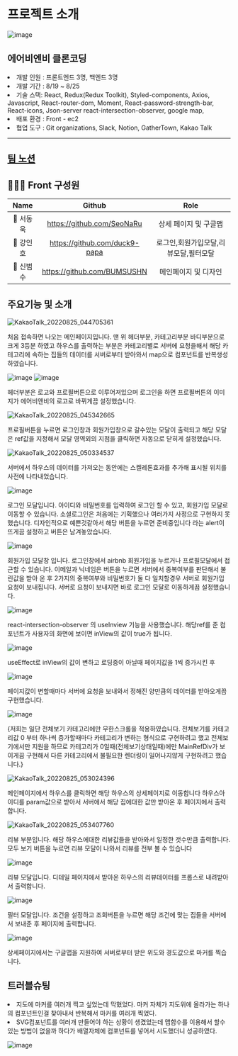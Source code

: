 # 프로젝트 소개
![image](https://user-images.githubusercontent.com/107654769/186507477-6a6108f7-359f-4cda-8d96-c7085106ad79.png)
<h2>에어비엔비 클론코딩</h2>
<li>개발 인원 : 프론트엔드 3명, 백엔드 3명</li>
<li>개발 기간 : 8/19 ~ 8/25</li>
<li>기술 스택: React, Redux(Redux Toolkit), Styled-components, Axios, Javascript, React-router-dom, Moment, React-password-strength-bar, React-icons, Json-server react-intersection-observer, google map,   </li>
<li>배포 환경 : Front - ec2</li>
<li>협업 도구 : Git organizations, Slack, Notion, GatherTown, Kakao Talk</li>


---


<h2><a href=https://www.notion.so/SA-5-b42691a27f1048768da8880bae9727c2>팀 노션</a></h2>

## 👨‍👧‍👦 Front 구성원

|   Name    |            Github             |                                   Role                                    |
| :-------: | :---------------------------: | :-----------------------------------------------------------------------: |
| 👦 서동욱 |  https://github.com/SeoNaRu   |               상세 페이지 및 구글맵              |
| 👦 강인호 | https://github.com/duck9-papa |                       로그인,회원가입모달,리뷰모달,필터모달                        |
| 👦 신범수 | https://github.com/BUMSUSHN | 메인페이지 및 디자인 |


## 주요기능 및 소개



![KakaoTalk_20220825_044705361](https://user-images.githubusercontent.com/107654769/186510040-3e50383a-f246-455a-8445-e3c078d28435.png)


처음 접속하면 나오는 메인페이지입니다.
맨 위 헤더부분, 카테고리부분 바디부분으로 크게 3등분 하였고 하우스를 출력하는 부분은 카테고리별로 서버에 요청을해서 해당 카테고리에 속하는 집들의 데이터를 서버로부터 받아와서 map으로 컴포넌트를 반복생성 하였습니다. 


![image](https://user-images.githubusercontent.com/107654769/186510767-9533e611-68db-4e2d-b183-bab2eb189208.png)
![image](https://user-images.githubusercontent.com/107654769/186510891-ac9d7e04-c633-412c-871c-e8ba4ca27c50.png)


헤더부분은 로고와 프로필버튼으로 이루어져있으며 로그인을 하면 프로필버튼의 이미지가 에어비앤비의 로고로 바뀌게끔 설정했습니다.


![KakaoTalk_20220825_045342665](https://user-images.githubusercontent.com/107654769/186511780-04e9098f-29c4-4d77-bac6-6db90c39181c.png)


프로필버튼을 누르면 로그인창과 회원가입창으로 갈수있는 모달이 출력되고 해당 모달은 ref값을 지정해서 모달 영역외의 지점을 클릭하면 자동으로 닫히게 설정했습니다.


![KakaoTalk_20220825_050334537](https://user-images.githubusercontent.com/107654769/186512702-4419d837-4d85-43e7-af5d-566af579766f.png)


서버에서 하우스의 데이터를 가져오는 동안에는 스켈레톤효과를 추가해 표시될 위치를 사전에 나타내었습니다.


![image](https://user-images.githubusercontent.com/107654769/186513508-83a26311-e853-45c6-91d6-6f17d9da18b3.png)


로그인 모달입니다. 아이디와 비밀번호를 입력하여 로그인 할 수 있고, 회원가입 모달로 이동할 수 있습니다.
소셜로그인은 처음에는 기획했으나 여러가지 사정으로 구현하지 못했습니다. 디자인적으로 예쁜것같아서 해당 버튼을 누르면 준비중입니다 라는 alert이 뜨게끔 설정하고 버튼은 남겨놓았습니다.


![image](https://user-images.githubusercontent.com/107654769/186513910-e316b233-c197-4c4d-941d-9e002f887c14.png)


회원가입 모달창 입니다. 로그인창에서 airbnb 회원가입을 누르거나 프로필모달에서 접근할 수 있습니다. 이메일과 닉네임은 버튼을 누르면 서버에서 중복여부를 판단해서 불린값을 받아 온 후 2가지의 중복여부와 비밀번호가 둘 다 일치할경우 서버로 회원가입 요청이 보내집니다. 서버로 요청이 보내지면 바로 로그인 모달로 이동하게끔 설정했습니다.



![image](https://user-images.githubusercontent.com/107654769/186514839-32101937-c63d-4110-8625-a9d6db000a7a.png)


react-intersection-observer 의 useInview 기능을 사용했습니다. 해당ref를 준 컴포넌트가 사용자의 화면에 보이면 inView의 값이 true가 됩니다.


![image](https://user-images.githubusercontent.com/107654769/186515229-5a55aab6-d316-4cef-8900-afb56467449f.png)

useEffect로 inView의 값이 변하고 로딩중이 아닐때 페이지값을 1씩 증가시킨 후


![image](https://user-images.githubusercontent.com/107654769/186515355-8467d12b-4c94-4846-8b96-4412a9dbf4b3.png)


페이지값이 변할때마다 서버에 요청을 보내와서 정해진 양만큼의 데이터를 받아오게끔 구현했습니다.


![image](https://user-images.githubusercontent.com/107654769/186514586-2390c32c-b52d-4040-839a-f479eec875dc.png)


{저희는 일단 전체보기 카테고리에만 무한스크롤을 적용하였습니다. 전체보기를 카테고리값 0 부터 하나씩 증가할때마다 카테고리가 변하는 형식으로 구현하려고 했고
전체보기에서만 지원을 하므로 카테고리가 0일때(전체보기상태일때)에만 MainRefDiv가 보이게끔 구현해서 다른 카테고리에서 불필요한 렌더링이 일어나지않게 구현하려고 했습니다.}



![KakaoTalk_20220825_053024396](https://user-images.githubusercontent.com/107654769/186517592-ed65419b-cf75-4fad-9c86-af90217b7b06.png)


메인페이지에서 하우스를 클릭하면 해당 하우스의 상세페이지로 이동합니다 하우스아이디를 param값으로 받아서 서버에서 해당 집에대한 값만 받아온 후 페이지에서 출력합니다.


![KakaoTalk_20220825_053407760](https://user-images.githubusercontent.com/107654769/186518079-1083a672-bceb-4936-8900-30a777179bd9.png)


리뷰 부분입니다. 해당 하우스에대한 리뷰값들을 받아와서 일정한 갯수만큼 출력합니다. 모두 보기 버튼을 누르면 리뷰 모달이 나와서 리뷰를 전부 볼 수 있습니다


![image](https://user-images.githubusercontent.com/107654769/186520146-e8fba13c-45b6-4356-a178-cb5e3466d48d.png)


리뷰 모달입니다. 디테일 페이지에서 받아온 하우스의 리뷰데이터를 프롭스로 내려받아서 출력합니다.


![image](https://user-images.githubusercontent.com/107654769/186527609-b132152f-2f5b-413e-ae40-b47dac83b5fd.png)


필터 모달입니다. 조건을 설정하고 조회버튼을 누르면 해당 조건에 맞는 집들을 서버에서 보내준 후 페이지에 출력합니다.



![image](https://user-images.githubusercontent.com/107654769/186625054-318830e4-b631-40c4-95ba-f8ed51cdcf59.png)



상세페이지에서는 구글맵을 지원하여 서버로부터 받은 위도와 경도값으로 마커를 찍습니다.





##  트러블슈팅


<li>지도에 마커를 여러개 찍고 싶었는데 막혔었다. 마커 자체가 지도위에 올라가는 하나의 컴포넌트인걸 찾아내서 반복해서 마커를 여러개 찍었다.</li> 

<li> SVG컴포넌트를 여러개 만들어야 하는 상황이 생겼었는데 맵함수를 이용해서 할수있는 방법이 없을까 하다가 배열자체에 컴포넌트를 넣어서 시도했더니 성공하였다. </li>


![image](https://user-images.githubusercontent.com/107654769/186630944-7b68b7d9-8bf1-4b1a-bf76-393978db49bc.png)

